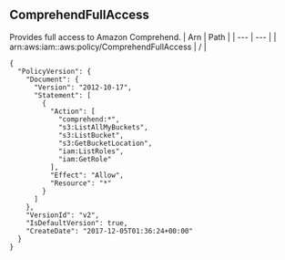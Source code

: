 
## ComprehendFullAccess
Provides full access to Amazon Comprehend.
| Arn | Path |
| --- | --- |
| arn:aws:iam::aws:policy/ComprehendFullAccess | / |
```
{
  "PolicyVersion": {
    "Document": {
      "Version": "2012-10-17",
      "Statement": [
        {
          "Action": [
            "comprehend:*",
            "s3:ListAllMyBuckets",
            "s3:ListBucket",
            "s3:GetBucketLocation",
            "iam:ListRoles",
            "iam:GetRole"
          ],
          "Effect": "Allow",
          "Resource": "*"
        }
      ]
    },
    "VersionId": "v2",
    "IsDefaultVersion": true,
    "CreateDate": "2017-12-05T01:36:24+00:00"
  }
}
```
